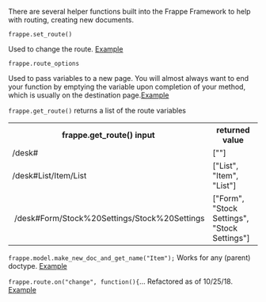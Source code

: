There are several helper functions built into the Frappe Framework to help with routing, creating new documents. 

`frappe.set_route()`

Used to change the route. [Example](https://github.com/frappe/erpnext/blob/096b943b0cab3807777dee933a725299fc810766/erpnext/projects/doctype/project/project.js#L58)

`frappe.route_options`

Used to pass variables to a new page. You will almost always want to end your function by emptying the variable upon completion of your method, which is usually on the destination page.[Example](https://github.com/frappe/erpnext/blob/096b943b0cab3807777dee933a725299fc810766/erpnext/projects/doctype/project/project.js#L55)


`frappe.get_route()` returns a list of the route variables

<table>
<tr><th> frappe.get_route() input </th><th> returned value </th>
<tr><td> /desk# </td><td> [""] </td></tr>
<tr><td> /desk#List/Item/List </td><td> ["List", "Item", "List"] </td></tr>
<tr><td>  /desk#Form/Stock%20Settings/Stock%20Settings </td><td> ["Form", "Stock Settings", "Stock Settings"] </td></tr>
</table>

`frappe.model.make_new_doc_and_get_name("Item");` 
Works for any (parent) doctype. [Example](https://github.com/frappe/erpnext/blob/32dc3bf0822517567acc00cf5a8924d9a1eb4ccc/erpnext/stock/doctype/stock_entry/stock_entry.js#L698)

`frappe.route.on("change", function(){`... Refactored as of 10/25/18.
[Example](https://github.com/frappe/frappe/blob/6e13fcf27f7761202e89e3acf77312832793f9b0/frappe/public/js/frappe/router_history.js#L16)